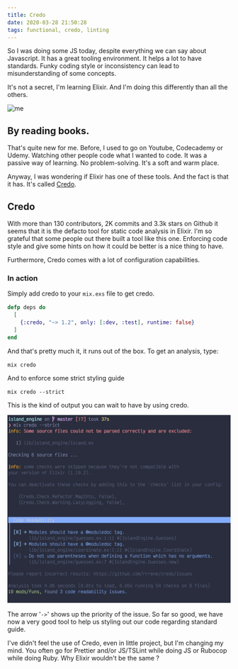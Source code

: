 ```yaml
---
title: Credo
date: 2020-03-28 21:50:28
tags: functional, credo, linting
---
```


So I was doing some JS today, despite everything we can say about Javascript. It has a great tooling environment. It helps a lot to have standards. Funky coding style or inconsistency can lead to misunderstanding of some concepts.

It's not a secret, I'm learning Elixir. And I'm doing this differently than all the others. 

![me](https://media.giphy.com/media/q1mHcB8wOCWf6/giphy.gif)

## By reading books.

That's quite new for me. Before, I used to go on Youtube, Codecademy or Udemy. Watching other people code what I wanted to code. It was a passive way of learning. No problem-solving. It's a soft and warm place.

Anyway, I was wondering if Elixir has one of these tools. And the fact is that it has. It's called [Credo](https://github.com/rrrene/credo).

## Credo

With more than 130 contributors, 2K commits and 3.3k stars on Github it seems that it is the defacto tool for static code analysis in Elixir. I'm so grateful that some people out there built a tool like this one.
Enforcing code style and give some hints on how it could be better is a nice thing to have.

Furthermore, Credo comes with a lot of configuration capabilities.

### In action

Simply add credo to your `mix.exs` file to get credo.
```elixir
defp deps do
  [
    {:credo, "~> 1.2", only: [:dev, :test], runtime: false}
  ]
end
```

And that's pretty much it, it runs out of the box.
To get an analysis, type: 
```
mix credo
```

And to enforce some strict styling guide

```
mix credo --strict
```

This is the kind of output you can wait to have by using credo.

![Credo's output in terminal](./../media/credo2.png)

The arrow '`->`' shows up the priority of the issue.
So far so good, we have now a very good tool to help us styling out our code regarding standard guide.

I've didn't feel the use of Credo, even in little project, but I'm changing my mind. You often go for Prettier and/or JS/TSLint while doing JS or Rubocop while doing Ruby. Why Elixir wouldn't be the same ?
